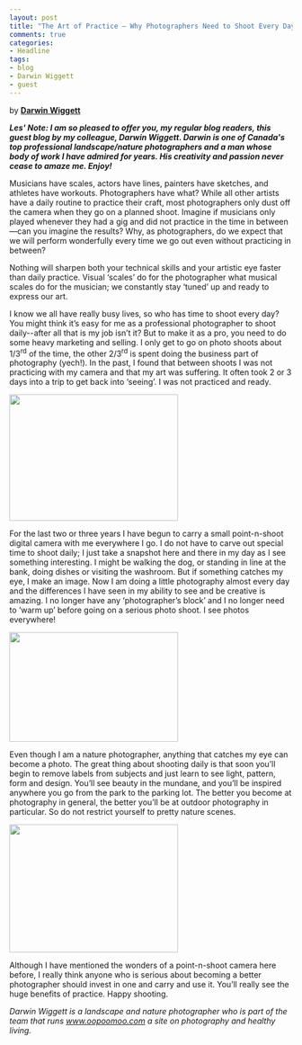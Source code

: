 ```yaml
---
layout: post
title: "The Art of Practice – Why Photographers Need to Shoot Every Day     "
comments: true
categories:
- Headline
tags:
- blog
- Darwin Wiggett
- guest
---
```

by <strong><a href="http://www.darwinwiggett.com">Darwin Wiggett</a></strong>

<strong><em>Les' Note: I am so pleased to offer you, my regular blog readers, this guest blog by my colleague, Darwin Wiggett. Darwin is one of Canada's top professional landscape/nature photographers and a man whose body of work I have admired for years. His creativity and passion never cease to amaze me. Enjoy!</em></strong>

Musicians have scales, actors have lines, painters have sketches, and athletes have workouts. Photographers have what? While all other artists have a daily routine to practice their craft, most photographers only dust off the camera when they go on a planned shoot. Imagine if musicians only played whenever they had a gig and did not practice in the time in between—can you imagine the results? Why, as photographers, do we expect that we will perform wonderfully every time we go out even without practicing in between?

Nothing will sharpen both your technical skills and your artistic eye faster than daily practice. Visual ‘scales’ do for the photographer what musical scales do for the musician; we constantly stay ‘tuned’ up and ready to express our art.

I know we all have really busy lives, so who has time to shoot every day? You might think it’s easy for me as a professional photographer to shoot daily--after all that is my job isn’t it? But to make it as a pro, you need to do some heavy marketing and selling. I only get to go on photo shoots about 1/3<sup>rd</sup> of the time, the other 2/3<sup>rd</sup> is spent doing the business part of photography (yech!). In the past, I found that between shoots I was not practicing with my camera and that my art was suffering. It often took 2 or 3 days into a trip to get back into ‘seeing’. I was not practiced and ready.

<a href="http://blog.lesterpickerphoto.com/wp-content/uploads/2012/04/NMP12726.jpg"><img class="size-medium wp-image-2119 " title="NMP.tif" src="http://blog.lesterpickerphoto.com/wp-content/uploads/2012/04/NMP12726-300x225.jpg" alt="" width="300" height="225" /></a>

For the last two or three years I have begun to carry a small point-n-shoot digital camera with me everywhere I go. I do not have to carve out special time to shoot daily; I just take a snapshot here and there in my day as I see something interesting. I might be walking the dog, or standing in line at the bank, doing dishes or visiting the washroom. But if something catches my eye, I make an image. Now I am doing a little photography almost every day and the differences I have seen in my ability to see and be creative is amazing. I no longer have any ‘photographer’s block’ and I no longer need to ‘warm up’ before going on a serious photo shoot. I see photos everywhere!

<a href="http://blog.lesterpickerphoto.com/wp-content/uploads/2012/04/NMP12081.jpg"><img class="size-medium wp-image-2120" title="NMP.tif" src="http://blog.lesterpickerphoto.com/wp-content/uploads/2012/04/NMP12081-300x195.jpg" alt="" width="300" height="195" /></a>

Even though I am a nature photographer, anything that catches my eye can become a photo. The great thing about shooting daily is that soon you’ll begin to remove labels from subjects and just learn to see light, pattern, form and design. You’ll see beauty in the mundane, and you’ll be inspired anywhere you go from the park to the parking lot. The better you become at photography in general, the better you’ll be at outdoor photography in particular. So do not restrict yourself to pretty nature scenes.

<a href="http://blog.lesterpickerphoto.com/wp-content/uploads/2012/04/NMP10113A.jpg"><img class="size-medium wp-image-2121" title="NMP.tif" src="http://blog.lesterpickerphoto.com/wp-content/uploads/2012/04/NMP10113A-300x228.jpg" alt="" width="300" height="228" /></a>

Although I have mentioned the wonders of a point-n-shoot camera here before, I really think anyone who is serious about becoming a better photographer should invest in one and carry and use it. You’ll really see the huge benefits of practice. Happy shooting.

<em>Darwin Wiggett is a landscape and nature photographer who is part of the team that runs <a href="http://www.oopoomoo.com">www.oopoomoo.com</a> a site on photography and healthy living.</em>